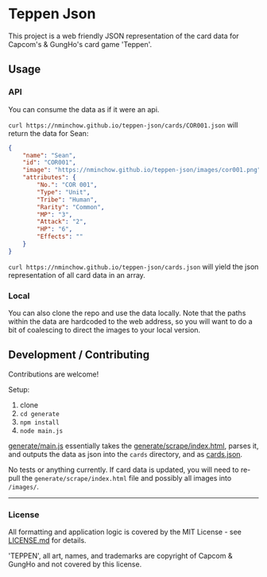 # Teppen Json

This project is a web friendly JSON representation of the card data for Capcom's & GungHo's card game 'Teppen'.

## Usage

### API

You can consume the data as if it were an api. 

`curl https://nminchow.github.io/teppen-json/cards/COR001.json` will return the data for Sean:

```json
{
    "name": "Sean",
    "id": "COR001",
    "image": "https://nminchow.github.io/teppen-json/images/cor001.png",
    "attributes": {
        "No.": "COR 001",
        "Type": "Unit",
        "Tribe": "Human",
        "Rarity": "Common",
        "MP": "3",
        "Attack": "2",
        "HP": "6",
        "Effects": ""
    }
}
```

`curl https://nminchow.github.io/teppen-json/cards.json` will yield the json representation of all card data in an array.


### Local

You can also clone the repo and use the data locally. Note that the paths within the data are hardcoded to the web address, so you will want to do a bit of coalescing to direct the images to your local version.


## Development / Contributing

Contributions are welcome!

Setup:
1. clone
2. `cd generate`
3. `npm install`
4. `node main.js`

[generate/main.js](generate/main.js) essentially takes the [generate/scrape/index.html](generate/scrape/index.html), parses it, and outputs the data as json into the `cards` directory, and as [cards.json](cards.json).

No tests or anything currently. If card data is updated, you will need to re-pull the `generate/scrape/index.html` file and possibly all images into `/images/`.

___

### License

All formatting and application logic is covered by the MIT License - see [LICENSE.md](LICENSE.md) for details.

'TEPPEN', all art, names, and trademarks are copyright of Capcom & GungHo and not covered by this license.
